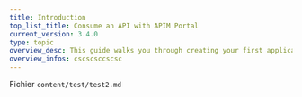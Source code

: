 ```yaml
---
title: Introduction
top_list_title: Consume an API with APIM Portal
current_version: 3.4.0
type: topic
overview_desc: This guide walks you through creating your first application and subscribing to your first API with APIM Portal. For a brief overview of how to set up your first API, see the <strong>Publish your first API</strong> section of the Quick Start Guide.
overview_infos: cscscsccscsc
---
```



Fichier `content/test/test2.md`
